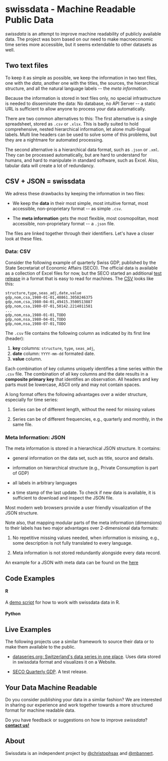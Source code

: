 # swissdata - Machine Readable Public Data

*swissdata* is an attempt to improve machine readability of publicly available data. The project was born based on our need to make macroeconomic time series more accessible, but it seems extendable to other datasets as well.

## Two text files

To keep it as simple as possible, we keep the information in two text files, one with the *data*, another one with the titles, the sources, the hierarchical structure, and all the natural language labels -- the *meta information*.

Because the information is stored in text files only, no special infrastructure is needed to disseminate the data: No database, no API Server -- a static URL is sufficient to allow anyone to process your data automatically.

There are two common alternatives to this: The first alternative is a single spreadsheet, stored as `.csv` or `.xlsx`. This is badly suited to hold comprehensive, nested hierarchical information, let alone multi-lingual labels. Multi line headers can be used to solve some of this problems, but they are a nightmare for automated processing.

The second alternative is a hierarchical data format, such as `.json` or `.xml`.
They can be processed automatically, but are hard to understand for humans, and hard to manipulate in standard software, such as Excel.
Also, tabular data will create a lot of redundancy.

## CSV + JSON = swissdata

We adress these drawbacks by keeping the information in two files:

- We keep the **data** in their most simple, most intuitive format, most accessible, non-proprietary format -- as simple `.csv`.

- The **meta information** gets the most flexible, most cosmopolitan, most accessible, non-proprietary format -- a `.json` file.

The files are linked together through their identifiers.
Let's have a closer look at these files.

### Data: CSV

Consider the following example of quarterly Swiss GDP, published by the State Secretariat of Economic Affairs (SECO).
The official data is available as a collection of Excel files for now, but the SECO started an additional [test release](https://www.seco.admin.ch/seco/en/home/wirtschaftslage---wirtschaftspolitik/Wirtschaftslage/bip-quartalsschaetzungen-/daten.html) in a format that is easy to read for machines. The [CSV](https://www.seco.admin.ch/dam/seco/en/dokumente/Wirtschaft/Wirtschaftslage/VIP%20Quartalssch%C3%A4tzungen/ch_seco_gdp.csv.download.csv/ch_seco_gdp.csv) looks like this:

```
structure,type,seas_adj,date,value
gdp,nom,csa,1980-01-01,48861.3058246375
gdp,nom,csa,1980-04-01,49415.3500513887
gdp,nom,csa,1980-07-01,50142.2214011581
...
gdp,nom,nsa,1980-01-01,TODO
gdp,nom,nsa,1980-04-01,TODO
gdp,nom,nsa,1980-07-01,TODO
```

The `.csv` file contains the following column as indicated by its first line (header):

1. **key** columns: `structure`, `type`, `seas_adj`,
2. **date** column: `YYYY-mm-dd` formated date.
3. **value** column.

Each combination of key columns uniquely identifies a time series within the `.csv` file. The combination of all key columns and the date results in a **composite primary key** that identifies an observation.
All headers and key parts must be lowercase, ASCII only and may not contain spaces.

A long format offers the following advantages over a wider structure, especially for time series:

1. Series can be of different length, without the need for missing values

2. Series can be of different frequencies, e.g., quarterly and monthly, in the same file.


### Meta Information: JSON

The meta information is stored in a hierarchical JSON structure. It contains:

- general information on the data set, such as title, source and details.

- information on hierarchical structure (e.g., Private Consumption is part of GDP)

- all labels in arbitrary languages

- a time stamp of the last update. To check if new data is available, it is sufficient to download and inspect the JSON file.

Most modern web browsers provide a user friendly visualization of the JSON structure.

Note also, that mapping modular parts of the meta information (dimensions) to their labels has two major advantages over 2-dimensional data formats:

1. No repetitive missing values needed, when information is missing, e.g., some description is not fully translated to every language.

2. Meta information is not stored redundantly alongside every data record.

An example for a JSON with meta data can be found on the [here]((JSON)[https://www.seco.admin.ch/dam/seco/en/dokumente/Wirtschaft/Wirtschaftslage/VIP%20Quartalssch%C3%A4tzungen/ch_seco_gdp.zip.download.zip/ch_seco_gdp.zip])


## Code Examples

#### R

A [demo script](http://www.christophsax.com/stuff/script.R) for how to work with swissdata data in R.


#### Python



## Live Examples

The following projects use a similar framework to source their data or to make them available to the public.

- [dataseries.org: Switzerland's data series in one place](http://www.dataseries.org/).
Uses data stored in swissdata format and visualizes it on a Website.

- [SECO Quarterly GDP](). A test release.

## Your Data Machine Readable

Do you consider publishing your data in a similar fashion? We are interested in sharing our experience and work together towards a more structured format for machine readable data.

Do you have feedback or suggestions on how to improve *swissdata*?
[**contact us!**](mailto:bannert@kof.ethz.ch)


## About

Swissdata is an independent project by [@christophsax](https://github.com/christophsax/) and [@mbannert](https://github.com/mbannert/).


